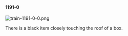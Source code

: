 #### 1191-0
![train-1191-0-0.png](https://github.com/lil-lab/nlvr/raw/master/nlvr/train/images/8/train-1191-0-0.png "train-1191-0-0.png")

There is a black item closely touching the roof of a box.